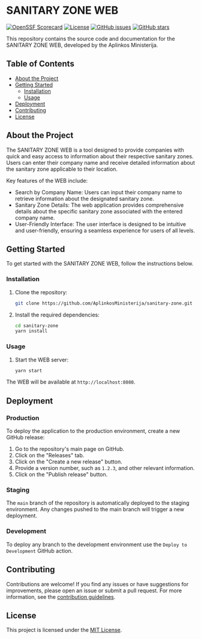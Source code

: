 # SANITARY ZONE WEB

[![OpenSSF Scorecard](https://api.securityscorecards.dev/projects/github.com/AplinkosMinisterija/sanitary-zone/badge)](https://securityscorecards.dev/viewer/?platform=github.com&org={AplinkosMinisterija}&repo={sanitary-zone})
[![License](https://img.shields.io/github/license/AplinkosMinisterija/sanitary-zone)](https://github.com/AplinkosMinisterija/sanitary-zone/blob/main/LICENSE)
[![GitHub issues](https://img.shields.io/github/issues/AplinkosMinisterija/sanitary-zone)](https://github.com/AplinkosMinisterija/sanitary-zone/issues)
[![GitHub stars](https://img.shields.io/github/stars/AplinkosMinisterija/sanitary-zone)](https://github.com/AplinkosMinisterija/sanitary-zone/stargazers)

This repository contains the source code and documentation for the  SANITARY ZONE WEB, developed by the Aplinkos
Ministerija.

## Table of Contents

- [About the Project](#about-the-project)
- [Getting Started](#getting-started)
    - [Installation](#installation)
    - [Usage](#usage)
- [Deployment](#deployment)
- [Contributing](#contributing)
- [License](#license)

## About the Project

The SANITARY ZONE WEB is a tool designed to provide companies with quick and easy access to information about their respective sanitary zones. Users can enter their company name and receive detailed information about the sanitary zone applicable to their location.



Key features of the WEB include:

- Search by Company Name: Users can input their company name to retrieve information about the designated sanitary zone.
- Sanitary Zone Details: The web application provides comprehensive details about the specific sanitary zone associated with the entered company name.
- User-Friendly Interface: The user interface is designed to be intuitive and user-friendly, ensuring a seamless experience for users of all levels.

## Getting Started

To get started with the SANITARY ZONE WEB, follow the instructions below.

### Installation

1. Clone the repository:

   ```bash
   git clone https://github.com/AplinkosMinisterija/sanitary-zone.git
   ```

2. Install the required dependencies:

   ```bash
   cd sanitary-zone
   yarn install
   ```

### Usage

1. Start the WEB server:

   ```bash
   yarn start
   ```

The WEB will be available at `http://localhost:8080`.

## Deployment

### Production

To deploy the application to the production environment, create a new GitHub release:

1. Go to the repository's main page on GitHub.
2. Click on the "Releases" tab.
3. Click on the "Create a new release" button.
4. Provide a version number, such as `1.2.3`, and other relevant information.
5. Click on the "Publish release" button.

### Staging

The `main` branch of the repository is automatically deployed to the staging environment. Any changes pushed to the main
branch will trigger a new deployment.

### Development

To deploy any branch to the development environment use the `Deploy to Development` GitHub action.

## Contributing

Contributions are welcome! If you find any issues or have suggestions for improvements, please open an issue or submit a
pull request. For more information, see the [contribution guidelines](./CONTRIBUTING.md).

## License

This project is licensed under the [MIT License](./LICENSE).
